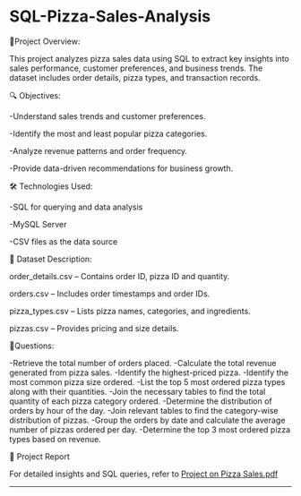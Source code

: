 # SQL-Pizza-Sales-Analysis

📌Project Overview:

This project analyzes pizza sales data using SQL to extract key insights into sales performance, customer preferences, and business trends. 
The dataset includes order details, pizza types, and transaction records.

🔍 Objectives:

-Understand sales trends and customer preferences.

-Identify the most and least popular pizza categories.

-Analyze revenue patterns and order frequency.

-Provide data-driven recommendations for business growth.


🛠️ Technologies Used:

-SQL for querying and data analysis

-MySQL Server 

-CSV files as the data source


📂 Dataset Description:

order_details.csv – Contains order ID, pizza ID and quantity.

orders.csv – Includes order timestamps and order IDs.

pizza_types.csv – Lists pizza names, categories, and ingredients.

pizzas.csv – Provides pricing and size details.


📜Questions:

-Retrieve the total number of orders placed.
-Calculate the total revenue generated from pizza sales.
-Identify the highest-priced pizza.
-Identify the most common pizza size ordered.
-List the top 5 most ordered pizza types along with their quantities.
-Join the necessary tables to find the total quantity of each pizza category ordered.
-Determine the distribution of orders by hour of the day.
-Join relevant tables to find the category-wise distribution of pizzas.
-Group the orders by date and calculate the average number of pizzas ordered per day.
-Determine the top 3 most ordered pizza types based on revenue.


📑 Project Report

For detailed insights and SQL queries, refer to [Project on Pizza Sales.pdf](https://github.com/SarasShreya22/SQL-Pizza-Sales-Analysis/blob/main/Project%20on%20Pizza%20sales.pdf)


---
